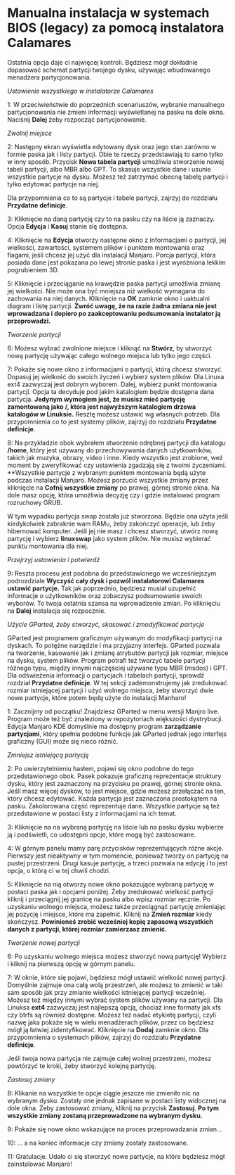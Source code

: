 # Manualna instalacja w systemach BIOS (legacy) za pomocą instalatora Calamares

Ostatnia opcja daje ci najwięcej kontroli. Będziesz mógł dokładnie dopasować schemat partycji twojego dysku, używając wbudowanego menadżera partycjonowania.

*Ustawienie wszystkiego w instalatorze Calamares*

1: W przeciwieństwie do poprzednich scenariuszów, wybranie manualnego partycjonowania nie zmieni informacji wyświetlanej na pasku na dole okna. Naciśnij **Dalej** żeby rozpocząć partycjonowanie.

*Zwolnij miejsce*

2: Następny ekran wyświetla edytowany dysk oraz jego stan zarówno w formie paska jak i listy partycji. Obie te rzeczy przedstawiają to samo tylko w inny sposób. Przycisk **Nowa tabela partycji** umożliwia stworzenie nowej tabeli partycji, albo MBR albo GPT. To skasuje wszystkie dane i usunie wszystkie partycje na dysku. Możesz też zatrzymać obecną tabelę partycji i tylko edytować partycje na niej.

Dla przypomnienia co to są partycje i tabele partycji, zajrzyj do rozdziału **Przydatne definicje**.

3: Kliknięcie na daną partycję czy to na pasku czy na liście ją zaznaczy. Opcja **Edycja** i **Kasuj** stanie się dostępna.

4: Kliknięcie na **Edycja** otworzy następne okno z informacjami o partycji, jej wielkości, zawartości, systemem plików i punktem montowania oraz flagami, jeśli chcesz jej użyć dla instalacji Manjaro. Porcja partycji, która posiada dane jest pokazana po lewej stronie paska i jest wyróżniona lekkim pogrubieniem 3D.

5: Kliknięcie i przeciąganie na krawędzie paska partycji umożliwia zmianę jej wielkości. Nie może ona być mniejsza niż wielkość wymagana do zachowania na niej danych. Kliknięcie na **OK** zamknie okno i uaktualni diagram i listę partycji. **Zwróć uwagę, że na razie żadna zmiana nie jest wprowadzana i dopiero po zaakceptowaniu podsumowania instalator ją przeprowadzi.**

*Tworzenie partycji*

6: Możesz wybrać zwolnione miejsce i kliknąć na **Stwórz**, by utworzyć  nową partycję używając całego wolnego miejsca lub tylko jego części.

7: Pokaże się nowe okno z informacjami o partycji, którą chcesz stworzyć. Dopasuj jej wielkość do swoich życzeń i wybierz system plików. Dla Linuxa ext4 zazwyczaj jest dobrym wyborem. Dalej, wybierz punkt montowania partycji. Opcja ta decyduje pod jakim katalogiem będzie dostępna dana partycja. **Jedynym wymogiem jest, że musisz mieć partycję zamontowaną jako /, która jest najwyższym katalogiem drzewa katalogów w Linuksie.** Resztę możesz ustawić wg własnych potrzeb. Dla przypomnienia co to jest systemy plików, zajrzyj do rozdziału **Przydatne definicje**.

8: Na przykładzie obok wybrałem stworzenie odrębnej partycji dla katalogu **/home**, który jest używany do przechowywania danych użytkowników, takich jak muzyka, obrazy, video i inne. Kiedy wszystko jest zrobione, weź moment by zweryfikować czy ustawienia zgadzają się z twoimi życzeniami. **Wszystkie partycje z wybranym punktem montowania będą użyte podczas instalacji Manjaro. Możesz porzucić wszystkie zmiany przez kliknięcie na **Cofnij wszystkie zmiany** po prawej, górnej stronie okna. Na dole masz opcję, która umożliwia decyzję czy i gdzie instalować program rozruchowy GRUB.

W tym wypadku partycja swap została już stworzona. Będzie ona użyta jeśli kiedykolwiek zabraknie wam RAMu, żeby zakończyć operacje, lub żeby hibernować komputer. Jeśli jej nie masz i chcesz stworzyć, utwórz nową partycję i wybierz **linuxswap** jako system plików. Nie musisz wybierać punktu montowania dla niej.

*Przejrzyj ustawienia i potwierdź*

9: Reszta procesu jest podobna do przedstawionego we wcześniejszym podrozdziale **Wyczyść cały dysk i pozwól instalatorowi Calamares ustawić partycje.** Tak jak poprzednio, będziesz musiał uzupełnić informacje o użytkowników oraz zobaczysz podsumowanie swoich wyborów. To twoja ostatnia szansa na wprowadzenie zmian. Po kliknięciu na **Dalej** instalacja się rozpocznie.

*Użycie GParted, żeby stworzyć, skasować i zmodyfikować partycje*

GParted jest programem graficznym używanym do modyfikacji partycji na dyskach. To potężne narzędzie i ma przyjazny interfejs. GParted pozwala na tworzenie, kasowanie jak i zmianę atrybutów partycji jak rozmiar, miejsce na dysku, system plików. Program potrafi też tworzyć tabele partycji różnego typu, między innymi najczęściej używane typu MBR (msdos) i GPT. Dla odświeżenia informacji o partycjach i tabelach partycji, sprawdź rozdział **Przydatne definicje**.
W tej sekcji zademonstrujemy jak zredukować rozmiar istniejącej partycji i użyć wolnego miejsca, żeby stworzyć dwie nowe partycje, które potem będą użyte do instalacji Manharo!

1: Zacznijmy od początku! Znajdziesz GParted w menu wersji Manjro live. Program może też być znaleziony w repozytoriach większości dystrybucji. Edycja Manjaro KDE domyślnie ma dostępny program **zarządzanie partycjami**, który spełnia podobne funkcje jak GParted jednak jego interfejs graficzny (GUI) może się nieco różnić.

*Zmniejsz istniejącą partycję*

2: Po uwierzytelnieniu hasłem, pojawi się okno podobne do tego przedstawionego obok. Pasek pokazuje graficzną reprezentacje struktury dysku, który jest zaznaczony na przycisku po prawej, górnej stronie okna. Jeśli masz więcej dysków, to jest miejsce, gdzie możesz przełączać na ten, który chcesz edytować. Każda partycja jest zaznaczona prostokątem na pasku. Zakolorowana część reprezentuje dane. Wszystkie partycje są też przedstawione w postaci listy z informacjami na ich temat.

3: Kliknięcie na na wybraną partycję na liście lub na pasku dysku wybierze ją i podświetli, co udostępni opcje, które mogą być zastosowane.

4: W górnym panelu mamy parę przycisków reprezentujących różne akcje. Pierwszy jest nieaktywny w tym momencie, ponieważ tworzy on partycję na pustej przestrzeni. Drugi kasuje partycję, a trzeci pozwala na edycję i to jest opcja, o którą ci w tej chwili chodzi.

5: Kliknięcie na nią otworzy nowe okno pokazujące wybraną partycję w postaci paska jak i opcjami poniżej. Żeby zredukować wielkość partycji kliknij i przeciągnij jej granicę na pasku albo wpisz rozmiar ręcznie. Po uzyskaniu wolnego miejsca, możesz także przeciągnąć partycję zmieniając jej pozycję i miejsce, które ma zapełnić. Kliknij na **Zmień rozmiar** kiedy skończysz. **Powinieneś zrobić wcześniej kopię zapasową wszystkich danych z partycji, której rozmiar zamierzasz zmienić.**

*Tworzenie nowej partycji*

6: Po uzyskaniu wolnego miejsca możesz stworzyć nową partycję! Wybierz i kliknij na pierwszą opcję w górnym panelu.

7: W oknie, które się pojawi, będziesz mógł ustawić wielkość nowej partycji. Domyślnie zajmuje ona całą wolą przestrzeń, ale możesz to zmienić w taki sam sposób jak przy zmianie wielkości istniejącej partycji wcześniej. Możesz też między innymi wybrać system plików używany na partycji. Dla Linuksa **ext4** zazwyczaj jest najlepszą opcją, chociaż inne formaty jak xfs czy btrfs są również dostępne. Możesz też nadać etykietę partycji, czyli nazwę jaka pokaże się w wielu menadżerach plików, przez co będziesz mógł ją łatwiej zidentyfikować. Kliknięcie na **Dodaj** zamknie okno. Dla przypomnienia o systemach plików, zajrzyj do rozdziału **Przydatne definicje**.

Jeśli twoja nowa partycja nie zajmuje całej wolnej przestrzeni, możesz powtórzyć te kroki, żeby stworzyć kolejną partycję.

*Zastosuj zmiany*

8: Klikanie na wszystkie te opcje ciągle jeszcze nie zmieniło nic na wybranym dysku. Zostały one jednak zapisane w postaci listy widocznej na dole okna. Żeby zastosować zmiany, kliknij na przycisk **Zastosuj**. **Po tym wszystkie zmiany zostaną przeprowadzone na wybranym dysku.**

9: Pokaże się nowe okno wskazujące na proces przeprowadzania zmian...

10: ... a na koniec informacje czy zmiany zostały zastosowane.

11: Gratulacje. Udało ci się stworzyć nowe partycje, na które będziesz mógł zainstalować Manjaro!
